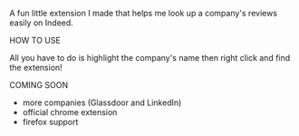 A fun little extension I made that helps me look up a company's reviews easily on Indeed.

HOW TO USE

All you have to do is highlight the company's name then right click and find the extension!

COMING SOON
- more companies (Glassdoor and LinkedIn)
- official chrome extension
- firefox support
